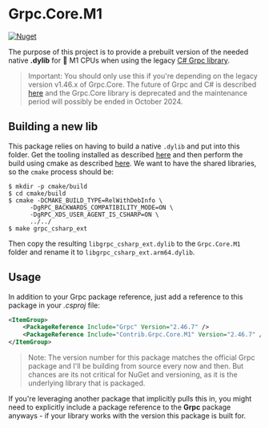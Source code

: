 # Grpc.Core.M1

[![Nuget](https://img.shields.io/nuget/v/contrib.grpc.core.m1)](http://nuget.org/packages/Contrib.Grpc.Core.M1)

The purpose of this project is to provide a prebuilt version of the needed native **.dylib** for
 M1 CPUs when using the legacy [C# Grpc library](https://www.nuget.org/packages/Grpc.Core).

> Important: You should only use this if you're depending on the legacy version v1.46.x of Grpc.Core.
> The future of Grpc and C# is described [here](https://grpc.io/blog/grpc-csharp-future/) and the Grpc.Core library is
> deprecated and the maintenance period will possibly be ended in October 2024.

## Building a new lib

This package relies on having to build a native `.dylib` and put into this folder.
Get the tooling installed as described [here](https://github.com/grpc/grpc/blob/master/BUILDING.md#macos)
and then perform the build using cmake as described [here](https://github.com/grpc/grpc/blob/master/BUILDING.md#building-with-cmake).
We want to have the shared libraries, so the `cmake` process should be:

```shell
$ mkdir -p cmake/build
$ cd cmake/build
$ cmake -DCMAKE_BUILD_TYPE=RelWithDebInfo \
      -DgRPC_BACKWARDS_COMPATIBILITY_MODE=ON \
      -DgRPC_XDS_USER_AGENT_IS_CSHARP=ON \
      ../../
$ make grpc_csharp_ext
```

Then copy the resulting `libgrpc_csharp_ext.dylib` to the `Grpc.Core.M1` folder and rename it to `libgrpc_csharp_ext.arm64.dylib`.

## Usage

In addition to your Grpc package reference, just add a reference to this package in your *.csproj* file:

```xml
<ItemGroup>
    <PackageReference Include="Grpc" Version="2.46.7" />
    <PackageReference Include="Contrib.Grpc.Core.M1" Version="2.46.7" />
</ItemGroup>
```

> Note: The version number for this package matches the official Grpc package and I'll be building from source
> every now and then. But chances are its not critical for NuGet and versioning, as it is the underlying library that is packaged.

If you're leveraging another package that implicitly pulls this in, you might need to explicitly include a package
reference to the **Grpc** package anyways - if your library works with the version this package is built for.

